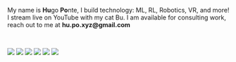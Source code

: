 <!-- <p align="center" width="100%">
    <img src="https://github.com/hu-po/hu-po/blob/main/images/catprofpic.png"
  alt="Buboo"
  width="25%"
  style="border-radius: 50%;"
  >
</p>

<br>
 -->
<p align="left">

My name is <strong>Hu</strong>go <strong>Po</strong>nte, I build technology: ML, RL, Robotics, VR, and more! I stream live on YouTube with my cat Bu. I am available for consulting work, reach out to me at <strong>hu.po.xyz<!-- bad bot -->@<!-- stahp it -->gmail.com</strong>

</p>

<br>

<!-- <p align="center" width="100%"> -->

[<img src="https://img.shields.io/badge/youtube-%23FF0000.svg?&style=for-the-badge&logo=youtube&logoColor=white" />](https://youtube.com/@hu-po) [<img src="https://img.shields.io/badge/website-000000?style=for-the-badge&logo=About.me&logoColor=white" />](https://hu-po.github.io/) [<img src="https://img.shields.io/badge/Twitter-1DA1F2?style=for-the-badge&logo=twitter&logoColor=white" />](https://twitter.com/hupobuboo) [<img src="https://img.shields.io/badge/linkedin-%230077B5.svg?&style=for-the-badge&logo=linkedin&logoColor=white" />](https://www.linkedin.com/in/hugoponte/) [<img src="https://img.shields.io/badge/medium-%2312100E.svg?&style=for-the-badge&logo=medium&logoColor=white" />](https://hu-po.medium.com) [<img src="https://img.shields.io/badge/Discord-7289DA?style=for-the-badge&logo=discord&logoColor=white" />](https://discord.gg/XKgVSxB6dE)

<!-- </p> -->
